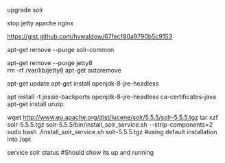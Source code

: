 upgrade solr

stop jetty apache nginx


https://gist.github.com/hvwaldow/67fecf80a9790b5c9153

apt-get remove --purge solr-common

apt-get remove --purge jetty8    
rm -rf /var/lib/jetty8
apt-get autoremove


apt-get update
apt-get install openjdk-8-jre-headless


apt install -t jessie-backports  openjdk-8-jre-headless ca-certificates-java
apt-get install unzip

wget http://www.eu.apache.org/dist/lucene/solr/5.5.5/solr-5.5.5.tgz
tar xzf solr-5.5.5.tgz solr-5.5.5/bin/install_solr_service.sh --strip-components=2
sudo bash ./install_solr_service.sh solr-5.5.5.tgz    #using default installation into /opt

service solr status   #Should show its up and running

